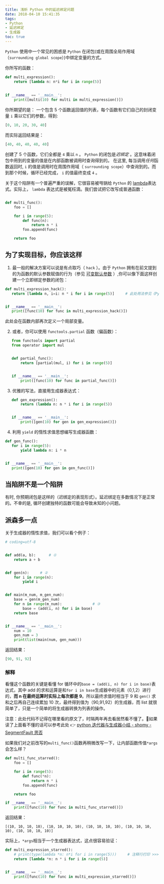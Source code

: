 ```yaml
---
title: 浅析 Python 中的延迟绑定问题
date: 2018-04-10 15:41:35
tags:
- Python
- 延迟绑定
- 生成器
toc: true
---
```

`Python` 使用中一个常见的困惑是 `Python` 在闭包(或在周围全局作用域（`surrounding global scope`）)中绑定变量的方式。
<!--more-->
你所写的函数：
```python
def multi_expression():
    return [lambda n: n*i for i in range(5)]
    
    
if __name__ == '__main__':
    print([multi(10) for multi in multi_expression()])
```
你所期望的是：
一个包含 5 个函数返回值的列表，每个函数有它们自己的封闭变量 `i` 乘以它们的参数，得到:
```python
[0, 10, 20, 30, 40]
```
而实际返回结果是：
```python
[40, 40, 40, 40, 40]
```
创建了 5 个函数，它们全都是 `4` 乘以 `n` 。
`Python` 的闭包是*迟绑定* 。这意味着闭包中用到的变量的值是在内部函数被调用时查询得到的。
在这里, 每当调用*任何*函数返回时, `i` 的值是调用时在周围作用域（ `surrounding scope`）中查询到的。而到那个时候，循环已经完成， `i` 的值最终变成 `4` 。

关于这个陷阱有一个普遍严重的误解，它很容易被甩锅给 `Python` 的 [lambda](http://docs.python.org/reference/expressions.html#lambda)表达式。实际上， `lambda` 表达式是被冤枉滴。我们尝试把它改写成普通函数：
```python

def multi_func():
    foo = []

    for i in range(5):
        def func(n):
            return n * i
        foo.append(func)

    return foo
```
## 为了实现目标，你应该这样
1. 最一般的解决方案可以说是有点取巧（ `hack` ）。由于 `Python` 拥有在前文提到的为函数的默认参数赋值的行为（参见 [可变默认参数](http://docs.python-guide.org/en/latest/writing/gotchas/#default-args) ）,你可以像下面这样创建一个立即绑定参数的闭包：

 ```python
def multi_expression_hack():
    return [lambda n, i=i: n * i for i in range(5)]     # 此处用法参见《Python Cookbook》7.7 匿名函数捕获变量值


if __name__ == '__main__':
    print([func(10) for func in multi_expression_hack()])
 ```
 此处会在函数内部再次定义一个局部变量。

2. 或者，你可以使用 `functools.partial` 函数（偏函数）：

 ```python
    from functools import partial
    from operator import mul


    def partial_func():
        return [partial(mul, i) for i in range(5)]


    if __name__ == '__main__':
        print([func(10) for func in partial_func()])
 ```

3. 优雅的写法，直接用生成器表达式：

 ```python
    def gen_expression():
        return (lambda n: n * i for i in range(5))


    if __name__ == '__main__':
        print([gen(10) for gen in gen_expression()])
 ```

4. 利用 `yield` 的惰性求值思想编写生成器函数：

 ```python
def gen_func():
    for i in range(5):
        yield lambda n: i * n


if __name__ == '__main__':
    print([gen(10) for gen in gen_func()])
 ```

## 当陷阱不是一个陷阱

有时, 你预期闭包是这样的（迟绑定的表现形式）。延迟绑定在多数情况下是正常的。不幸的是, 循环创建独特的函数可能会导致未知的小问题。

## 派森多一点

关于生成器的惰性求值，我们可以看个例子：

```python
# coding=utf-8


def add(a, b):      # ①
    return a + b


def gen(n):     # ②
    for i in range(n):
        yield i


def main(m_num, m_gen_num):
    base = gen(m_gen_num)
    for n in range(m_num):              # ③
        base = (add(i, n) for i in base)
    return base


if __name__ == '__main__':
    num = 10
    gen_num = 3
    print(list(main(num, gen_num)))
```

返回结果：

```Python
[90, 91, 92]
```
### 解释

看懂这个函数的关键是看懂 for 循环中的`base = (add(i, n) for i in base)`表达式，其中 add 的求和运算是和`for i in base`生成器中的元素（0,1,2）进行的，**而 n 在最终运算时实际上每次都是 9**。所以最终求值时相当于 9 和 `gen()` 求和之后再自己连续累加 10 次，最终得到值为（90,91,92）的生成器，而 list 就很简单了，只是一个简单的将生成器转换为列表的操作。

注意：此处代码不记得在哪里看的原文了，时隔两年再去看居然看不懂了。🤕如果读了上面看不懂的话可以参考此处 👉 [python 迭代器与生成器小结 - shomy - SegmentFault 思否](https://segmentfault.com/a/1190000004554823)

如果我们对之前改写的`multi_func()`函数再稍微改写一下，让内部函数传值`*args`会怎么样？

```Python
def multi_func_starred():
    foo = []

    for i in range(5):
        def func(*n):
            return n * i
        foo.append(func)

    return foo

if __name__ == '__main__':
    print([func(10) for func in multi_func_starred()])
```

返回结果：

```plain
[(10, 10, 10, 10), (10, 10, 10, 10), (10, 10, 10, 10), (10, 10, 10, 10), (10, 10, 10, 10)]
```

实际上，`*args`相当于一个生成器表达式，这点很容易验证：

```python
def multi_expression_starred():
    # print(type(lambda *n: n*i for i in range(5)))     # 注释行打印 >>>: <class 'generator'>
    return [lambda *n: n * i for i in range(5)]


if __name__ == '__main__':
    print([func(10) for func in multi_expression_starred()])
```
